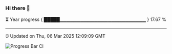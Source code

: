 ### Hi there 👋

⏳ Year progress { █████▁▁▁▁▁▁▁▁▁▁▁▁▁▁▁▁▁▁▁▁▁▁▁▁▁ } 17.67 %

---

⏰ Updated on Thu, 06 Mar 2025 12:09:09 GMT

![Progress Bar CI](https://github.com/liununu/liununu/workflows/Progress%20Bar%20CI/badge.svg)
